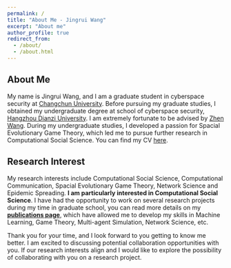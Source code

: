```yaml
---
permalink: /
title: "About Me - Jingrui Wang"
excerpt: "About me"
author_profile: true
redirect_from: 
  - /about/
  - /about.html
---
```

## About Me
My name is Jingrui Wang, and I am a graduate student in cyberspace security at [Changchun University](https://www.ccu.edu.cn/). Before pursuing my graduate studies, I obtained my undergraduate degree at school of cyberspace security, [Hangzhou Dianzi University](https://www.hdu.edu.cn/main.htm). I am extremely fortunate to be advised by [Zhen Wang](https://cbs.hdu.edu.cn/2022/0909/c3446a156649/page.htm). During my undergraduate studies, I developed a passion for Spacial Evolutionary Game Theory, which led me to pursue further research in Computational Social Science. You can find my CV [here](../files/cv.pdf).

## Research Interest
My research interests include Computational Social Science, Computational Communication, Spacial Evolutionary Game Theory,  Network Science and Epidemic Spreading. <b>I am particularly interested in Computational Social Science</b>. I have had the opportunity to work on several research projects during my time in graduate school, you can read more details on my [<b>publications page</b>](https://wangjingrui530.github.io/publications), which have allowed me to develop my skills in Machine Learning, Game Theory, Multi-agent Simulation, Network Science, etc.

Thank you for your time, and I look forward to you getting to know me better. I am excited to discussing potential collaboration opportunities with you. If our research interests align and I would like to explore the possibility of collaborating with you on a research project.
